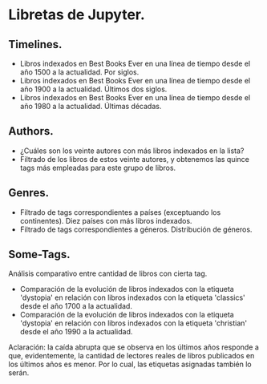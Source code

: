 # Libretas de Jupyter.

## Timelines.

* Libros indexados en Best Books Ever en una línea de tiempo desde el año 1500 a la actualidad. Por siglos.
* Libros indexados en Best Books Ever en una línea de tiempo desde el año 1900 a la actualidad. Últimos dos siglos.
* Libros indexados en Best Books Ever en una línea de tiempo desde el año 1980 a la actualidad. Últimas décadas.

## Authors.

* ¿Cuáles son los veinte autores con más libros indexados en la lista?
* Filtrado de los libros de estos veinte autores, y obtenemos las quince tags más empleadas para este grupo de libros.

## Genres.

* Filtrado de tags correspondientes a países (exceptuando los continentes). Diez países con más libros indexados.
* Filtrado de tags correspondientes a géneros. Distribución de géneros.

## Some-Tags.

Análisis comparativo entre cantidad de libros con cierta tag.

* Comparación de la evolución de libros indexados con la etiqueta 'dystopia' en relación con libros indexados con la etiqueta 'classics' desde el año 1700 a la actualidad.
* Comparación de la evolución de libros indexados con la etiqueta 'dystopia' en relación con libros indexados con la etiqueta 'christian' desde el año 1990 a la actualidad.

Aclaración: la caída abrupta que se observa en los últimos años responde a que, evidentemente, la cantidad de lectores reales de libros publicados en los últimos años es menor. Por lo cual, las etiquetas asignadas también lo serán.
